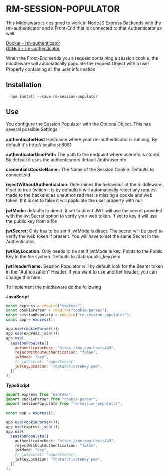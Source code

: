 # RM-SESSION-POPULATOR

This Middleware is designed to work in NodeJS Express Backends with the rm-authenticator and a Front-End that is connected to that Authenticator as well.

[Docker - rm-authenticator](https://cloud.docker.com/u/reliefmelone/repository/docker/reliefmelone/rm-authenticator)\
[GitHub - rm-authenticator](https://github.com/relief-melone/rm-authenticator)

When the Front-End sends you a request containing a session cookie, the middleware will automatically populate the request
Object with a user Property containing all the user information

## Installation

```
  npm install --save rm-session-populator
```

## Use

You configure the Session Populator with the Options Object. This has several possible Settings

**authenticatorHost** Hostname where your rm-authenticator is running. By default it's http://localhost:8081

**authenticatorUserPath:** The path to the endpoint where userinfo is stored. By default it uses the authenticators default /auth/userinfo

**credentialsCookieName:**: The Name of the Session Cookie. Defaults to connect.sid

**rejectWithoutAuthentication:** Determines the behaviour of the middleware. If set to true (which it is by default) it will automatically reject any request made to the backend as unauthorized that is missing a cookie and web token. If it is set to false it will poplulate the user property with null

**jwtMode:** defaults to direct. If set to direct JWT will use the secret provided with the jwt Secret option to verify your web token. If set to key it will use the public key from a file

**jwtSecret:** Only has to be set if jwtMode is direct. The secret will be used to verify the web token if present. You will have to set the same Secret in the Authenticator.

**jwtKeyLocation:** Only needs to be set if jwtMode is key. Points to the Public Key in the file system. Defaults to /data/public_key.pem

**jwtHeaderName:** Session Populator will by default look for the Bearer token in the "Authorization" Header. If you want to use another header, you can change this here.

To implement the middleware do the following

**JavaScript**

```js
const express = require("express");
const cookieParser = require("cookie-parser");
const sessionPopulate = require("rm-session-populator");
const app = express();

app.use(cookieParser());
app.use(express.json());
app.use(
  sessionPopulate({
    authenticatorHost: "https://my-own-host:443",
    rejectWithoutAuthentication: "false",
    jwtMode: "key",
    // jwtSecret: "superSecret",
    jwtKeyLocation: "/data/privateKey.pem",
  })
);
```

**TypeScript**

```ts
import express from "express";
import cookieParser from "cookie-parser";
import sessionPoplulate from "rm-session-populator";

const app = express();

app.use(cookieParser());
app.use(express.json());
app.use(
  sessionPopulate({
    authenticatorHost: "https://my-own-host:443",
    rejectWithoutAuthentication: "false",
    jwtMode: "key",
    // jwtSecret: "superSecret",
    jwtKeyLocation: "/data/privateKey.pem",
  })
);
```
